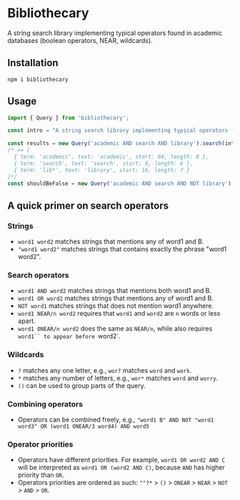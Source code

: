# Bibliothecary

A string search library implementing typical operators found in academic databases (boolean operators, NEAR, wildcards).

## Installation
```
npm i bibliothecary
```

## Usage
```javascript
import { Query } from 'bibliothecary';

const intro = "A string search library implementing typical operators found in academic databases (boolean operators, NEAR, wildcards)."

const results = new Query('academic AND search AND library').search(intro);
/* => [
  { term: 'academic', text: 'academic', start: 64, length: 8 },
  { term: 'search', text: 'search', start: 9, length: 6 },
  { term: 'lib*', text: 'library', start: 16, length: 7 }
]*/
const shouldBeFalse = new Query('academic AND search AND NOT library').search(intro); // => false
```

## A quick primer on search operators
### Strings
- `word1 word2` matches strings that mentions any of word1 and B.
- `"word1 word2"` matches strings that contains exactly the phrase "word1 word2".
### Search operators
- `word1 AND word2` matches strings that mentions both word1 and B.
- `word1 OR word2` matches strings that mentions any of word1 and B.
- `NOT word1` matches strings that does not mention word1 anywhere.
- `word1 NEAR/n word2` requires that `word1` and `word2` are `n` words or less apart.
- `word1 ONEAR/n word2` does the same as `NEAR/n`, while also requires `word1`` to appear before `word2`.
### Wildcards
- `?` matches any one letter, e.g., `wor?` matches `word` and `work`.
- `*` matches any number of letters, e.g., `wor*` matches `word` and `worry`.
- `()` can be used to group parts of the query.

### Combining operators
- Operators can be combined freely, e.g., `"word1 B" AND NOT "word1 word3" OR (word1 ONEAR/3 word4) AND word5`
### Operator priorities
- Operators have different priorities. For example, `word1 OR word2 AND C` will be interpreted as `word1 OR (word2 AND C)`, because `AND` has higher priority than `OR`.
- Operators priorities are ordered as such: `""?*` > `()` > `ONEAR` > `NEAR` > `NOT` > `AND` > `OR`.
